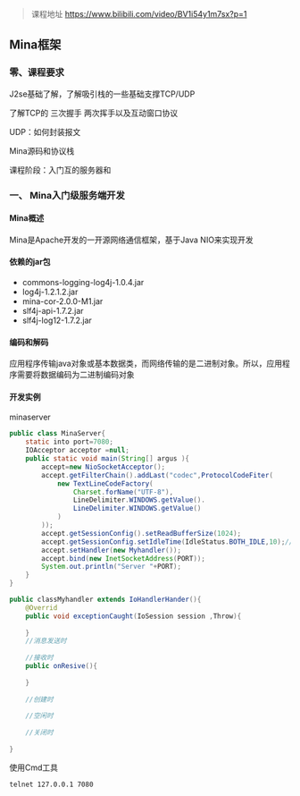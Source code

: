 > 课程地址 https://www.bilibili.com/video/BV1i54y1m7sx?p=1



## Mina框架



### 零、课程要求

J2se基础了解，了解吸引栈的一些基础支撑TCP/UDP

了解TCP的 三次握手  两次挥手以及互动窗口协议

UDP：如何封装报文



Mina源码和协议栈

课程阶段：入门互的服务器和



### 一、 Mina入门级服务端开发

#### Mina概述

Mina是Apache开发的一开源网络通信框架，基于Java NIO来实现开发

#### 依赖的jar包

- commons-logging-log4j-1.0.4.jar
- log4j-1.2.1.2.jar
- mina-cor-2.0.0-M1.jar
- slf4j-api-1.7.2.jar
- slf4j-log12-1.7.2.jar

#### 编码和解码

应用程序传输java对象或基本数据类，而网络传输的是二进制对象。所以，应用程序需要将数据编码为二进制编码对象



#### 开发实例

minaserver

```java
public class MinaServer{
	static into port=7080;
	IOAcceptor acceptor =null;
	public static void main(String[] argus ){
		accept=new NioSocketAcceptor();
		accept.getFilterChain().addLast("codec",ProtocolCodeFiter(
			new TextLineCodeFactory(
				Charset.forName("UTF-8"),
				LineDelimiter.WINDOWS.getValue().
				LineDelimiter.WINDOWS.getValue()
			)
		));
		accept.getSessionConfig().setReadBufferSize(1024);
		accept.getSessionConfig.setIdleTime(IdleStatus.BOTH_IDLE,10);//10ms
		accept.setHandler(new Myhandler());
		accept.bind(new InetSocketAddress(PORT));
        System.out.println("Server "+PORT);
	}
}

public classMyhandler extends IoHandlerHander(){
    @Overrid
    public void exceptionCaught(IoSession session ,Throw){
        
    }
    //消息发送时
    
    //接收时
    public onResive(){
        
    }
    
    //创建时
    
    //空闲时
    
    //关闭时
        
}
```



使用Cmd工具

```
telnet 127.0.0.1 7080

```

